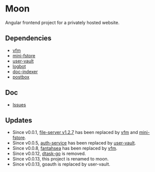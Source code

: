 # Moon 

Angular frontend project for a privately hosted website.

## Dependencies

- [vfm](https://github.com/CurtisNewbie/vfm)
- [mini-fstore](https://github.com/CurtisNewbie/mini-fstore)
- [user-vault](https://github.com/CurtisNewbie/user-vault)
- [logbot](https://github.com/CurtisNewbie/logbot)
- [doc-indexer](https://github.com/CurtisNewbie/doc-indexer)
- [postbox](https://github.com/CurtisNewbie/postbox)

## Doc

- [Issues](./doc/issues.md)

## Updates

- Since v0.0.1, [file-server v1.2.7](https://github.com/CurtisNewbie/file-server/tree/v1.2.7) has been replaced by [vfm](https://github.com/curtisnewbie/vfm) and [mini-fstore](https://github.com/curtisnewbie/mini-fstore).
- Since v0.0.5, [auth-service](https://github.com/CurtisNewbie/auth-service) has been replaced by [user-vault](https://github.com/curtisnewbie/user-vault).
- Since v0.0.8, [fantahsea](https://github.com/curtisnewbie/fantahsea) has been replaced by [vfm](https://github.com/curtisnewbie/vfm).
- Since v0.0.12, [dtask-go](https://github.com/curtisnewbie/dtask-go) is removed.
- Since v0.0.13, this project is renamed to moon.
- Since v0.0.13, goauth is replaced by user-vault.